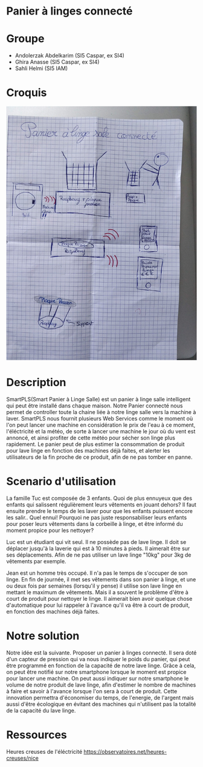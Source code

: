 # Panier à linges connecté

# Groupe
- Andolerzak Abdelkarim (SI5 Caspar, ex SI4)
- Ghira Anasse (SI5 Caspar, ex SI4)
- Sahli Helmi (SI5 IAM)

# Croquis		
![alt text](https://github.com/AndoKarim/OCS/blob/master/croquis.jpg)


# Description

SmartPLS(Smart Panier à Linge Salle) est un panier à linge salle intelligent qui peut être  installé dans chaque maison.
Notre Panier connecté nous permet de controller toute  la chaine liée à notre linge salle vers la machine à laver. 
SmartPLS nous fournit plusieurs Web Services comme le moment où l'on peut lancer une machine en considération le prix de l'eau à ce moment, l'éléctricité et la météo, de sorte à lancer une machine le jour où du vent est annoncé, et ainsi profiter de cette météo pour sécher son linge plus rapidement. Le panier peut de plus estimer la consommation de produit pour lave linge en fonction des machines déjà faites, et alerter les utilisateurs de la fin proche de ce produit, afin de ne pas tomber en panne.

# Scenario d'utilisation 

La famille Tuc est composée de 3 enfants. Quoi de plus ennuyeux que des enfants qui salissent régulièrement leurs vêtements en jouant dehors? Il faut ensuite prendre le temps de les laver pour que les enfants puissent encore les salir.. Quel ennui! 
Pourquoi ne pas juste responsabiliser leurs enfants pour poser leurs vêtements dans la corbeille à linge, et être informé du moment propice pour les nettoyer?  

Luc est un étudiant qui vit seul. Il ne possède pas de lave linge. Il doit se déplacer jusqu'à la laverie qui est à 10 minutes à pieds. Il aimerait être sur ses déplacements. Afin de ne pas utiliser un lave linge "10kg" pour 3kg de vêtements par exemple. 

Jean est un homme très occupé. Il n'a pas le temps de s'occuper de son linge. En fin de journée, il met ses vêtements dans son panier à linge, et une ou deux fois par semaines (lorsqu'il y pense) il utilise son lave linge en mettant le maximum de vêtements. 
Mais il a souvent le problème d'être à court de produit pour nettoyer le linge. Il aimerait bien avoir quelque chose d'automatique pour lui rappeler à l'avance qu'il va être à court de produit, en fonction des machines déjà faites. 

# Notre solution

Notre idée est la suivante. Proposer un panier à linges connecté. Il sera doté d'un capteur de pression qui va nous indiquer le poids du panier, qui peut être programmé en fonction de la capacité de notre lave linge. Grâce à cela, on peut être notifié sur notre smartphone lorsque le moment est propice pour lancer une machine. On peut aussi indiquer sur notre smartphone le volume de notre produit de lave linge, afin d'estimer le nombre de machines à faire et savoir à l'avance lorsque l'on sera à court de produit. 
Cette innovation permettra d'économiser du temps, de l'energie, de l'argent mais aussi d'être écologique en évitant des machines qui n'utilisent pas la totalité de la capacité du lave linge.

# Ressources
Heures creuses de l'éléctricité https://observatoires.net/heures-creuses/nice




